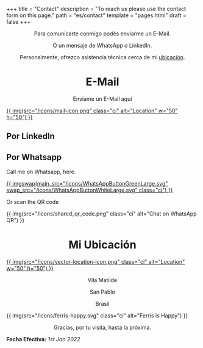 +++
title = "Contact"
description = "To reach us please use the contact form on this page."
path = "es/contact"
template = "pages.html"
draft = false
+++

<p align="center">Para comunicarte conmigo podés enviarme un E-Mail.</p>
<p align="center">O un mensaje de WhatsApp o LinkedIn.</p>
<p align="center">Personalmente, ofrezco asistencia técnica cerca de mi <a class="link" href="#ubicación" data-scroll> ubicación</a>.</p>

<h1 style="text-align: center;">E-Mail</h1>
<p align="center">Enviame un E-Mail aquí</p>

<a aria-label="" href="mailto:ngawang.monlam@gmail.com">
{{ img(src="/icons/mail-icon.png" class="ci" alt="Location" w="50" h="50") }}
</a>

## Por LinkedIn

## Por Whatsapp

<p>Call me on Whatsapp, here. </p>

<a aria-label="Chat on WhatsApp" href="https://wa.me/5511933014430">
{{ imgswap(main_src="/icons/WhatsAppButtonGreenLarge.svg" swap_src="/icons/WhatsAppButtonWhiteLarge.svg" class="ci") }}
</a>

<p>Or scan the QR code</p>

{{ img(src="/icons/shared_qr_code.png" class="ci" alt="Chat on WhatsApp QR") }}

<h1 style="text-align: center;"><a name="ubicación">Mi Ubicación</a></h1>
<a aria-label="" href="https://maps.app.goo.gl/2jhxeaV6scHKJsFY9">
{{ img(src="/icons/vector-location-icon.png" class="ci" alt="Location" w="50" h="50") }}
</a>
<p align="center">Vila Matilde</p>
<p align="center">San Pablo</p>
<p align="center">Brasil</p>

{{ img(src="/icons/ferris-happy.svg" class="ci" alt="Ferris is Happy") }}

<p align="center">Gracias, por tu visita, hasta la próxima.</p>


**Fecha Efectiva:** _1st Jan 2022_
